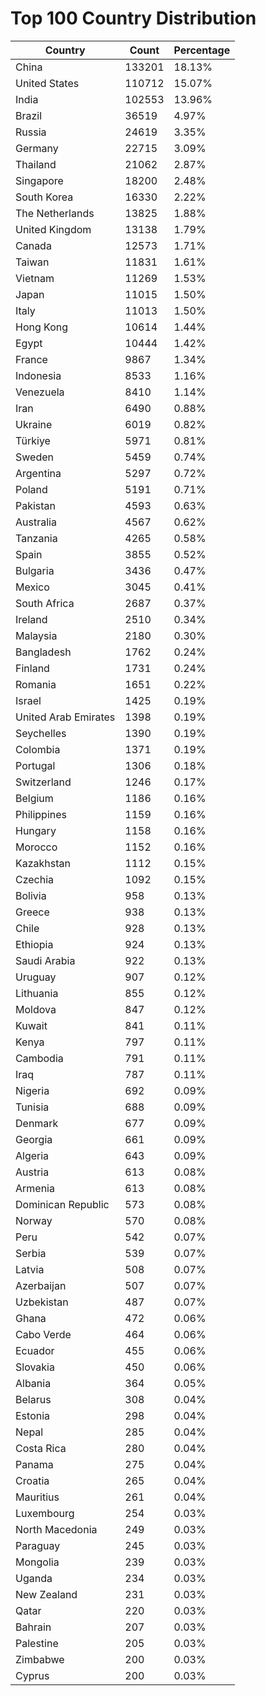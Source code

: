 # Top 100 Country Distribution
| Country | Count | Percentage |
|----|----|----|
| China | 133201 | 18.13% |
| United States | 110712 | 15.07% |
| India | 102553 | 13.96% |
| Brazil | 36519 | 4.97% |
| Russia | 24619 | 3.35% |
| Germany | 22715 | 3.09% |
| Thailand | 21062 | 2.87% |
| Singapore | 18200 | 2.48% |
| South Korea | 16330 | 2.22% |
| The Netherlands | 13825 | 1.88% |
| United Kingdom | 13138 | 1.79% |
| Canada | 12573 | 1.71% |
| Taiwan | 11831 | 1.61% |
| Vietnam | 11269 | 1.53% |
| Japan | 11015 | 1.50% |
| Italy | 11013 | 1.50% |
| Hong Kong | 10614 | 1.44% |
| Egypt | 10444 | 1.42% |
| France | 9867 | 1.34% |
| Indonesia | 8533 | 1.16% |
| Venezuela | 8410 | 1.14% |
| Iran | 6490 | 0.88% |
| Ukraine | 6019 | 0.82% |
| Türkiye | 5971 | 0.81% |
| Sweden | 5459 | 0.74% |
| Argentina | 5297 | 0.72% |
| Poland | 5191 | 0.71% |
| Pakistan | 4593 | 0.63% |
| Australia | 4567 | 0.62% |
| Tanzania | 4265 | 0.58% |
| Spain | 3855 | 0.52% |
| Bulgaria | 3436 | 0.47% |
| Mexico | 3045 | 0.41% |
| South Africa | 2687 | 0.37% |
| Ireland | 2510 | 0.34% |
| Malaysia | 2180 | 0.30% |
| Bangladesh | 1762 | 0.24% |
| Finland | 1731 | 0.24% |
| Romania | 1651 | 0.22% |
| Israel | 1425 | 0.19% |
| United Arab Emirates | 1398 | 0.19% |
| Seychelles | 1390 | 0.19% |
| Colombia | 1371 | 0.19% |
| Portugal | 1306 | 0.18% |
| Switzerland | 1246 | 0.17% |
| Belgium | 1186 | 0.16% |
| Philippines | 1159 | 0.16% |
| Hungary | 1158 | 0.16% |
| Morocco | 1152 | 0.16% |
| Kazakhstan | 1112 | 0.15% |
| Czechia | 1092 | 0.15% |
| Bolivia | 958 | 0.13% |
| Greece | 938 | 0.13% |
| Chile | 928 | 0.13% |
| Ethiopia | 924 | 0.13% |
| Saudi Arabia | 922 | 0.13% |
| Uruguay | 907 | 0.12% |
| Lithuania | 855 | 0.12% |
| Moldova | 847 | 0.12% |
| Kuwait | 841 | 0.11% |
| Kenya | 797 | 0.11% |
| Cambodia | 791 | 0.11% |
| Iraq | 787 | 0.11% |
| Nigeria | 692 | 0.09% |
| Tunisia | 688 | 0.09% |
| Denmark | 677 | 0.09% |
| Georgia | 661 | 0.09% |
| Algeria | 643 | 0.09% |
| Austria | 613 | 0.08% |
| Armenia | 613 | 0.08% |
| Dominican Republic | 573 | 0.08% |
| Norway | 570 | 0.08% |
| Peru | 542 | 0.07% |
| Serbia | 539 | 0.07% |
| Latvia | 508 | 0.07% |
| Azerbaijan | 507 | 0.07% |
| Uzbekistan | 487 | 0.07% |
| Ghana | 472 | 0.06% |
| Cabo Verde | 464 | 0.06% |
| Ecuador | 455 | 0.06% |
| Slovakia | 450 | 0.06% |
| Albania | 364 | 0.05% |
| Belarus | 308 | 0.04% |
| Estonia | 298 | 0.04% |
| Nepal | 285 | 0.04% |
| Costa Rica | 280 | 0.04% |
| Panama | 275 | 0.04% |
| Croatia | 265 | 0.04% |
| Mauritius | 261 | 0.04% |
| Luxembourg | 254 | 0.03% |
| North Macedonia | 249 | 0.03% |
| Paraguay | 245 | 0.03% |
| Mongolia | 239 | 0.03% |
| Uganda | 234 | 0.03% |
| New Zealand | 231 | 0.03% |
| Qatar | 220 | 0.03% |
| Bahrain | 207 | 0.03% |
| Palestine | 205 | 0.03% |
| Zimbabwe | 200 | 0.03% |
| Cyprus | 200 | 0.03% |
